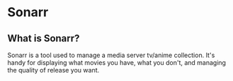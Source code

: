 # Sonarr

## What is Sonarr?
Sonarr is a tool used to manage a media server tv/anime collection. It's handy for displaying what movies you have, what you don't, and managing the quality of release you want. 


